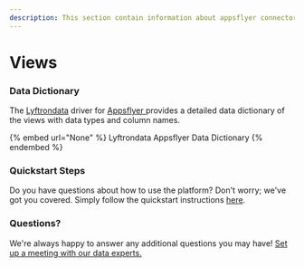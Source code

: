 ```yaml
---
description: This section contain information about appsflyer connector views information
---
```


# Views

### Data Dictionary

The [Lyftrondata](https://www.lyftrondata.com/) driver for [Appsflyer](https://www.lyftrondata.com/integration/marketing-analytics/appsflyer//)[ ](https://www.lyftrondata.com/integration/appsflyer/)provides a detailed data dictionary of the views with data types and column names.

{% embed url="None" %}
Lyftrondata Appsflyer Data Dictionary
{% endembed %}

### Quickstart Steps

Do you have questions about how to use the platform? Don't worry; we've got you covered. Simply follow the quickstart instructions [here](../README.md).

### Questions? <a href="#questions" id="questions"></a>

We're always happy to answer any additional questions you may have! [Set up a meeting with our data experts.](https://www.lyftrondata.com/book-a-meeting/)


